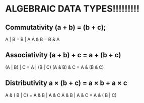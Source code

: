 # ALGEBRAIC DATA TYPES!!!!!!!!!



## Commutativity (a + b) = (b + c);
A | B = B | A
A & B = B & A

## Associativity (a + b) + c  =  a + (b + c)
(A | B) | C = A | (B | C)
(A & B) & C = A & (B & C)

## Distributivity a × (b + c)  =  a × b  +  a × c
A & ( B | C) = A & B | A & C
A & B | A & C = A & ( B | C)
